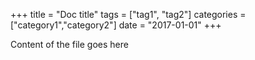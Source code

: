 +++
title     = "Doc title"
tags    = ["tag1", "tag2"]
categories  = ["category1","category2"]
date    = "2017-01-01"
+++

Content of the file goes here
